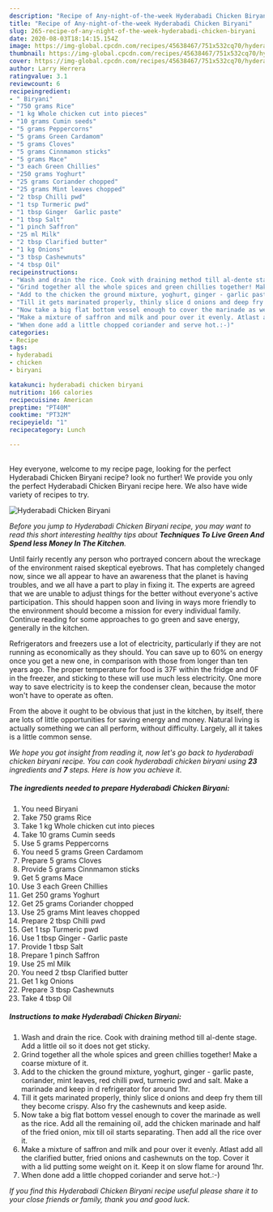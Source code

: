 ```yaml
---
description: "Recipe of Any-night-of-the-week Hyderabadi Chicken Biryani"
title: "Recipe of Any-night-of-the-week Hyderabadi Chicken Biryani"
slug: 265-recipe-of-any-night-of-the-week-hyderabadi-chicken-biryani
date: 2020-08-03T18:14:15.154Z
image: https://img-global.cpcdn.com/recipes/45638467/751x532cq70/hyderabadi-chicken-biryani-recipe-main-photo.jpg
thumbnail: https://img-global.cpcdn.com/recipes/45638467/751x532cq70/hyderabadi-chicken-biryani-recipe-main-photo.jpg
cover: https://img-global.cpcdn.com/recipes/45638467/751x532cq70/hyderabadi-chicken-biryani-recipe-main-photo.jpg
author: Larry Herrera
ratingvalue: 3.1
reviewcount: 6
recipeingredient:
- " Biryani"
- "750 grams Rice"
- "1 kg Whole chicken cut into pieces"
- "10 grams Cumin seeds"
- "5 grams Peppercorns"
- "5 grams Green Cardamom"
- "5 grams Cloves"
- "5 grams Cinnmamon sticks"
- "5 grams Mace"
- "3 each Green Chillies"
- "250 grams Yoghurt"
- "25 grams Coriander chopped"
- "25 grams Mint leaves chopped"
- "2 tbsp Chilli pwd"
- "1 tsp Turmeric pwd"
- "1 tbsp Ginger  Garlic paste"
- "1 tbsp Salt"
- "1 pinch Saffron"
- "25 ml Milk"
- "2 tbsp Clarified butter"
- "1 kg Onions"
- "3 tbsp Cashewnuts"
- "4 tbsp Oil"
recipeinstructions:
- "Wash and drain the rice. Cook with draining method till al-dente stage. Add a little oil so it does not get sticky."
- "Grind together all the whole spices and green chillies together! Make a coarse mixture of it."
- "Add to the chicken the ground mixture, yoghurt, ginger - garlic paste, coriander, mint leaves, red chilli pwd, turmeric pwd and salt. Make a marinade and keep in d refrigerator for around 1hr."
- "Till it gets marinated properly, thinly slice d onions and deep fry them till they become crispy. Also fry the cashewnuts and keep aside."
- "Now take a big flat bottom vessel enough to cover the marinade as well as the rice. Add all the remaining oil, add the chicken marinade and half of the fried onion, mix till oil starts separating. Then add all the rice over it."
- "Make a mixture of saffron and milk and pour over it evenly. Atlast add all the clarified butter, fried onions and cashewnuts on the top. Cover it with a lid putting some weight on it. Keep it on slow flame for around 1hr."
- "When done add a little chopped coriander and serve hot.:-)"
categories:
- Recipe
tags:
- hyderabadi
- chicken
- biryani

katakunci: hyderabadi chicken biryani 
nutrition: 166 calories
recipecuisine: American
preptime: "PT40M"
cooktime: "PT32M"
recipeyield: "1"
recipecategory: Lunch

---
```

<br>
Hey everyone, welcome to my recipe page, looking for the perfect Hyderabadi Chicken Biryani recipe? look no further! We provide you only the perfect Hyderabadi Chicken Biryani recipe here. We also have wide variety of recipes to try.
<br>


![Hyderabadi Chicken Biryani](https://img-global.cpcdn.com/recipes/45638467/751x532cq70/hyderabadi-chicken-biryani-recipe-main-photo.jpg)

<i>Before you jump to Hyderabadi Chicken Biryani recipe, you may want to read this short interesting healthy tips about 
<strong>Techniques To Live Green And Spend less Money In The Kitchen</strong>.</i>
</br>

Until fairly recently any person who portrayed concern about the wreckage of the environment raised skeptical eyebrows. That has completely changed now, since we all appear to have an awareness that the planet is having troubles, and we all have a part to play in fixing it. The experts are agreed that we are unable to adjust things for the better without everyone's active participation. This should happen soon and living in ways more friendly to the environment should become a mission for every individual family. Continue reading for some approaches to go green and save energy, generally in the kitchen.

Refrigerators and freezers use a lot of electricity, particularly if they are not running as economically as they should. You can save up to 60% on energy once you get a new one, in comparison with those from longer than ten years ago. The proper temperature for food is 37F within the fridge and 0F in the freezer, and sticking to these will use much less electricity. One more way to save electricity is to keep the condenser clean, because the motor won't have to operate as often.

From the above it ought to be obvious that just in the kitchen, by itself, there are lots of little opportunities for saving energy and money. Natural living is actually something we can all perform, without difficulty. Largely, all it takes is a little common sense.


<i>We hope you got insight from reading it, now let's go back to hyderabadi chicken biryani recipe. You can cook hyderabadi chicken biryani using <strong>23</strong> ingredients and <strong>7</strong> steps. Here is how you achieve it.
</i>

##### The ingredients needed to prepare Hyderabadi Chicken Biryani:

1. You need  Biryani
1. Take 750 grams Rice
1. Take 1 kg Whole chicken cut into pieces
1. Take 10 grams Cumin seeds
1. Use 5 grams Peppercorns
1. You need 5 grams Green Cardamom
1. Prepare 5 grams Cloves
1. Provide 5 grams Cinnmamon sticks
1. Get 5 grams Mace
1. Use 3 each Green Chillies
1. Get 250 grams Yoghurt
1. Get 25 grams Coriander chopped
1. Use 25 grams Mint leaves chopped
1. Prepare 2 tbsp Chilli pwd
1. Get 1 tsp Turmeric pwd
1. Use 1 tbsp Ginger - Garlic paste
1. Provide 1 tbsp Salt
1. Prepare 1 pinch Saffron
1. Use 25 ml Milk
1. You need 2 tbsp Clarified butter
1. Get 1 kg Onions
1. Prepare 3 tbsp Cashewnuts
1. Take 4 tbsp Oil


##### Instructions to make Hyderabadi Chicken Biryani:

1. Wash and drain the rice. Cook with draining method till al-dente stage. Add a little oil so it does not get sticky.
1. Grind together all the whole spices and green chillies together! Make a coarse mixture of it.
1. Add to the chicken the ground mixture, yoghurt, ginger - garlic paste, coriander, mint leaves, red chilli pwd, turmeric pwd and salt. Make a marinade and keep in d refrigerator for around 1hr.
1. Till it gets marinated properly, thinly slice d onions and deep fry them till they become crispy. Also fry the cashewnuts and keep aside.
1. Now take a big flat bottom vessel enough to cover the marinade as well as the rice. Add all the remaining oil, add the chicken marinade and half of the fried onion, mix till oil starts separating. Then add all the rice over it.
1. Make a mixture of saffron and milk and pour over it evenly. Atlast add all the clarified butter, fried onions and cashewnuts on the top. Cover it with a lid putting some weight on it. Keep it on slow flame for around 1hr.
1. When done add a little chopped coriander and serve hot.:-)


<i>If you find this Hyderabadi Chicken Biryani recipe useful please share it to your close friends or family, thank you and good luck.</i>
